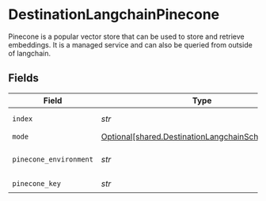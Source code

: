 # DestinationLangchainPinecone

Pinecone is a popular vector store that can be used to store and retrieve embeddings. It is a managed service and can also be queried from outside of langchain.


## Fields

| Field                                                                                                      | Type                                                                                                       | Required                                                                                                   | Description                                                                                                |
| ---------------------------------------------------------------------------------------------------------- | ---------------------------------------------------------------------------------------------------------- | ---------------------------------------------------------------------------------------------------------- | ---------------------------------------------------------------------------------------------------------- |
| `index`                                                                                                    | *str*                                                                                                      | :heavy_check_mark:                                                                                         | Pinecone index to use                                                                                      |
| `mode`                                                                                                     | [Optional[shared.DestinationLangchainSchemasMode]](../../models/shared/destinationlangchainschemasmode.md) | :heavy_minus_sign:                                                                                         | N/A                                                                                                        |
| `pinecone_environment`                                                                                     | *str*                                                                                                      | :heavy_check_mark:                                                                                         | Pinecone environment to use                                                                                |
| `pinecone_key`                                                                                             | *str*                                                                                                      | :heavy_check_mark:                                                                                         | N/A                                                                                                        |